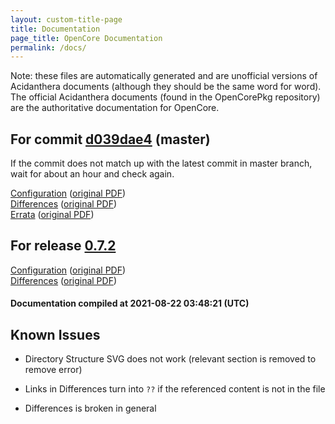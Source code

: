 ```yaml
---
layout: custom-title-page
title: Documentation
page_title: OpenCore Documentation
permalink: /docs/
---
```

Note: these files are automatically generated and are unofficial versions of Acidanthera documents (although they should be the same word for word). The official Acidanthera documents (found in the OpenCorePkg repository) are the authoritative documentation for OpenCore.

## For commit [d039dae4](https://github.com/acidanthera/OpenCorePkg/tree/d039dae40d82d3d4acc0ffe09e2f2b3c13f680e0) (master)

If the commit does not match up with the latest commit in master branch, wait for about an hour and check again.

[Configuration](latest/Configuration.html) ([original PDF](https://github.com/acidanthera/OpenCorePkg/blob/d039dae40d82d3d4acc0ffe09e2f2b3c13f680e0/Docs/Configuration.pdf))
<br>
[Differences](latest/Differences.html) ([original PDF](https://github.com/acidanthera/OpenCorePkg/blob/d039dae40d82d3d4acc0ffe09e2f2b3c13f680e0/Docs/Differences/Differences.pdf))
<br>
[Errata](latest/Errata.html) ([original PDF](https://github.com/acidanthera/OpenCorePkg/blob/d039dae40d82d3d4acc0ffe09e2f2b3c13f680e0/Docs/Errata/Errata.pdf))

## For release [0.7.2](https://github.com/acidanthera/OpenCorePkg/tree/0.7.2)

[Configuration](release/Configuration.html) ([original PDF](https://github.com/acidanthera/OpenCorePkg/blob/0.7.2/Docs/Configuration.pdf))
<br>
[Differences](release/Differences.html) ([original PDF](https://github.com/acidanthera/OpenCorePkg/blob/0.7.2/Docs/Differences/Differences.pdf))

#### Documentation compiled at 2021-08-22 03:48:21 (UTC)

## Known Issues

* Directory Structure SVG does not work (relevant section is removed to remove error)

* Links in Differences turn into `??` if the referenced content is not in the file

* Differences is broken in general

